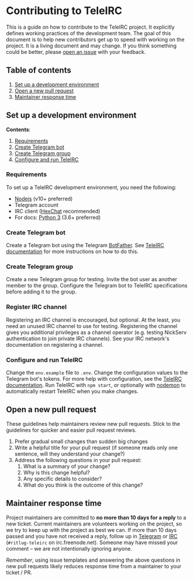 Contributing to TeleIRC
=======================

<!--
    Style rule: one sentence per line please!
    This makes git diffs easier to read.
-->

This is a guide on how to contribute to the TeleIRC project.
It explicitly defines working practices of the development team.
The goal of this document is to help new contributors get up to speed with working on the project.
It is a living document and may change.
If you think something could be better, please [open an issue](https://github.com/RITlug/teleirc/issues/new) with your feedback.


## Table of contents

1. [Set up a development environment](#set-up-a-development-environment)
2. [Open a new pull request](#open-a-new-pull-request)
3. [Maintainer response time](#maintainer-response-time)


## Set up a development environment

**Contents**:

1. [Requirements](#requirements)
2. [Create Telegram bot](#create-telegram-bot)
3. [Create Telegram group](#create-telegram-group)
4. [Configure and run TeleIRC](#configure-and-run-teleirc)

### Requirements

To set up a TeleIRC development environment, you need the following:

* [Nodejs](https://nodejs.org/en/) (v10+ preferred)
* Telegram account
* IRC client ([HexChat](https://hexchat.github.io/) recommended)
* For docs: [Python 3](https://www.python.org/downloads/) (3.6+ preferred)

### Create Telegram bot

Create a Telegram bot using the Telegram [BotFather](https://t.me/botfather).
See [TeleIRC documentation](https://docs.teleirc.com/en/latest/quick-install/#create-a-telegram-bot) for more instructions on how to do this.

### Create Telegram group

Create a new Telegram group for testing.
Invite the bot user as another member to the group.
Configure the Telegram bot to TeleIRC specifications before adding it to the group.

### Register IRC channel

Registering an IRC channel is encouraged, but optional.
At the least, you need an unused IRC channel to use for testing.
Registering the channel gives you additional privileges as a channel operator (e.g. testing NickServ authentication to join private IRC channels).
See your IRC network's documentation on registering a channel.

### Configure and run TeleIRC

Change the `env.example` file to `.env`.
Change the configuration values to the Telegram bot's tokens.
For more help with configuration, see the [TeleIRC documentation](https://docs.teleirc.com/en/latest/quick-install/#configure-and-run-teleirc).
Run TeleIRC with `npm start`, or optionally with [nodemon](https://nodemon.io/) to automatically restart TeleIRC when you make changes.


## Open a new pull request

These guidelines help maintainers review new pull requests.
Stick to the guidelines for quicker and easier pull request reviews.

1. Prefer gradual small changes than sudden big changes
2. Write a helpful title for your pull request (if someone reads only one sentence, will they understand your change?)
3. Address the following questions in your pull request:
    1. What is a summary of your change?
    2. Why is this change helpful?
    3. Any specific details to consider?
    4. What do you think is the outcome of this change?


## Maintainer response time

Project maintainers are committed to **no more than 10 days for a reply** to a new ticket.
Current maintainers are volunteers working on the project, so we try to keep up with the project as best we can.
If more than 10 days passed and you have not received a reply, follow up in [Telegram](https://t.me/teleirc) or [IRC](https://webchat.freenode.net/?channels=ritlug-teleirc) (`#ritlug-teleirc` on irc.freenode.net).
Someone may have missed your comment – we are not intentionally ignoring anyone.

_Remember_, using issue templates and answering the above questions in new pull requests likely reduces response time from a maintainer to your ticket / PR.
